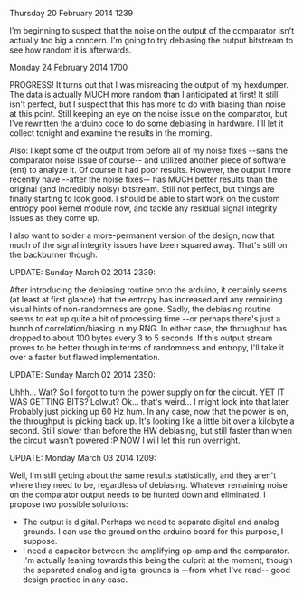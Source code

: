 Thursday 20 February 2014 1239

I'm beginning to suspect that the noise on the output of the comparator 
isn't actually too big a concern. I'm going to try debiasing the output 
bitstream to see how random it is afterwards.

Monday 24 February 2014 1700

PROGRESS! It turns out that I was misreading the output of my hexdumper. The 
data is actually MUCH more random than I anticipated at first! It still 
isn't perfect, but I suspect that this has more to do with biasing than 
noise at this point. Still keeping an eye on the noise issue on the 
comparator, but I've rewritten the arduino code to do some debiasing in 
hardware. I'll let it collect tonight and examine the results in the morning.

Also: I kept some of the output from before all of my noise fixes --sans the 
comparator noise issue of course-- and utilized another piece of software 
(ent) to analyze it. Of course it had poor results. However, the output 
I more recently have --after the noise fixes-- has MUCH better results than 
the original (and incredibly noisy) bitstream. Still not perfect, but things 
are finally starting to look good. I should be able to start work on the 
custom entropy pool kernel module now, and tackle any residual signal 
integrity issues as they come up. 

I also want to solder a more-permanent version of the design, now that much 
of the signal integrity issues have been squared away. That's still on the 
backburner though.

UPDATE: Sunday March 02 2014 2339:

After introducing the debiasing routine onto the arduino, it certainly seems
(at least at first glance) that the entropy has increased and any remaining
visual hints of non-randomness are gone. Sadly, the debiasing routine seems to 
eat up quite a bit of processing time --or perhaps there's just a bunch of 
correlation/biasing in my RNG. In either case, the throughput has dropped to 
about 100 bytes every 3 to 5 seconds. If this output stream proves to be 
better though in terms of randomness and entropy, I'll take it over a faster 
but flawed implementation.

UPDATE: Sunday March 02 2014 2350:

Uhhh... Wat? So I forgot to turn the power supply on for the circuit. YET IT 
WAS GETTING BITS? Lolwut? Ok... that's weird... I might look into that later. 
Probably just picking up 60 Hz hum. In any case, now that the power is on, 
the throughput is picking back up. It's looking like a little bit over a 
kilobyte a second. Still slower than before the HW debiasing, but still faster 
than when the circuit wasn't powered :P NOW I will let this run overnight.

UPDATE: Monday March 03 2014 1209:

Well, I'm still getting about the same results statistically, and they 
aren't where they need to be, regardless of debiasing. Whatever remaining 
noise on the comparator output needs to be hunted down and eliminated. I 
propose two possible solutions:

* The output is digital. Perhaps we need to separate digital and analog 
grounds. I can use the ground on the arduino board for this purpose, I suppose.
* I need a capacitor between the amplifying op-amp and the comparator. I'm 
actually leaning towards this being the culprit at the moment, though the 
separated analog and igital grounds is --from what I've read-- good design 
practice in any case.
